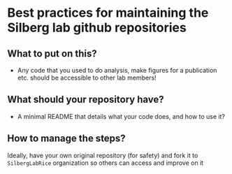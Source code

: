 # Best practices for maintaining the Silberg lab github repositories

## What to put on this?
- Any code that you used to do analysis, make figures for a publication etc. should be accessible to other lab members!

## What should your repository have?
- A minimal README that details what your code does, and how to use it?

## How to manage the steps?
Ideally, have your own original repository (for safety) and fork it to `SilbergLabRice` organization so others can access and improve on it
